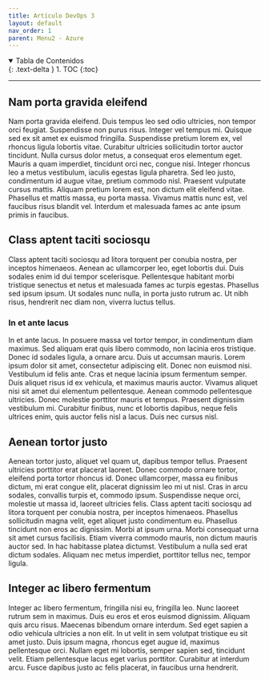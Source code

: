 ```yaml
---
title: Artículo DevOps 3
layout: default
nav_order: 1
parent: Menu2 - Azure
---
```


<details open markdown="block">
  <summary>Tabla de Contenidos</summary>
  {: .text-delta }
1. TOC
{:toc}
</details>

---

## Nam porta gravida eleifend
Nam porta gravida eleifend. Duis tempus leo sed odio ultricies, non tempor orci feugiat. Suspendisse non purus risus. Integer vel tempus mi. Quisque sed ex sit amet ex euismod fringilla. Suspendisse pretium lorem ex, vel rhoncus ligula lobortis vitae. Curabitur ultricies sollicitudin tortor auctor tincidunt. Nulla cursus dolor metus, a consequat eros elementum eget. Mauris a quam imperdiet, tincidunt orci nec, congue nisi. Integer rhoncus leo a metus vestibulum, iaculis egestas ligula pharetra. Sed leo justo, condimentum id augue vitae, pretium commodo nisl. Praesent vulputate cursus mattis. Aliquam pretium lorem est, non dictum elit eleifend vitae. Phasellus et mattis massa, eu porta massa. Vivamus mattis nunc est, vel faucibus risus blandit vel. Interdum et malesuada fames ac ante ipsum primis in faucibus.

## Class aptent taciti sociosqu
Class aptent taciti sociosqu ad litora torquent per conubia nostra, per inceptos himenaeos. Aenean ac ullamcorper leo, eget lobortis dui. Duis sodales enim id dui tempor scelerisque. Pellentesque habitant morbi tristique senectus et netus et malesuada fames ac turpis egestas. Phasellus sed ipsum ipsum. Ut sodales nunc nulla, in porta justo rutrum ac. Ut nibh risus, hendrerit nec diam non, viverra luctus tellus.

### In et ante lacus
In et ante lacus. In posuere massa vel tortor tempor, in condimentum diam maximus. Sed aliquam erat quis libero commodo, non lacinia eros tristique. Donec id sodales ligula, a ornare arcu. Duis ut accumsan mauris. Lorem ipsum dolor sit amet, consectetur adipiscing elit. Donec non euismod nisi. Vestibulum id felis ante. Cras et neque lacinia ipsum fermentum semper. Duis aliquet risus id ex vehicula, et maximus mauris auctor. Vivamus aliquet nisi sit amet dui elementum pellentesque. Aenean commodo pellentesque ultricies. Donec molestie porttitor mauris et tempus. Praesent dignissim vestibulum mi. Curabitur finibus, nunc et lobortis dapibus, neque felis ultrices enim, quis auctor felis nisl a lacus. Duis nec cursus nisl.

## Aenean tortor justo
Aenean tortor justo, aliquet vel quam ut, dapibus tempor tellus. Praesent ultricies porttitor erat placerat laoreet. Donec commodo ornare tortor, eleifend porta tortor rhoncus id. Donec ullamcorper, massa eu finibus dictum, mi erat congue elit, placerat dignissim leo mi ut nisl. Cras in arcu sodales, convallis turpis et, commodo ipsum. Suspendisse neque orci, molestie ut massa id, laoreet ultricies felis. Class aptent taciti sociosqu ad litora torquent per conubia nostra, per inceptos himenaeos. Phasellus sollicitudin magna velit, eget aliquet justo condimentum eu. Phasellus tincidunt non eros ac dignissim. Morbi at ipsum urna. Morbi consequat urna sit amet cursus facilisis. Etiam viverra commodo mauris, non dictum mauris auctor sed. In hac habitasse platea dictumst. Vestibulum a nulla sed erat dictum sodales. Aliquam nec metus imperdiet, porttitor tellus nec, tempor ligula.

## Integer ac libero fermentum
Integer ac libero fermentum, fringilla nisi eu, fringilla leo. Nunc laoreet rutrum sem in maximus. Duis eu eros et eros euismod dignissim. Aliquam quis arcu risus. Maecenas bibendum ornare interdum. Sed eget sapien a odio vehicula ultricies a non elit. In ut velit in sem volutpat tristique eu sit amet justo. Duis ipsum magna, rhoncus eget augue id, maximus pellentesque orci. Nullam eget mi lobortis, semper sapien sed, tincidunt velit. Etiam pellentesque lacus eget varius porttitor. Curabitur at interdum arcu. Fusce dapibus justo ac felis placerat, in faucibus urna hendrerit.


